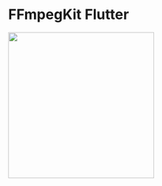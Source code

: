 # FFmpegKit Flutter

<img src="https://github.com/tanersener/ffmpeg-kit-test/blob/main/docs/assets/flutter.gif" width="295">
